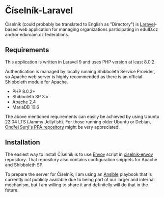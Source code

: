 # Číselník-Laravel

Číselník (could probably be translated to English as "Directory") is [Laravel](https://laravel.com)-based web application for managing organizations participating in eduID.cz and/or eduroam.cz federations.

## Requirements

This application is written in Laravel 9 and uses PHP version at least 8.0.2.

Authentication is managed by locally running Shibboleth Service Provider, so Apache web server is highly recommended as there is an official Shibboleth module for Apache.

- PHP 8.0.2+
- Shibboleth SP 3.x
- Apache 2.4
- MariaDB 10.6

The above mentioned requirements can easily be achieved by using Ubuntu 22.04 LTS (Jammy Jellyfish). For those running older Ubuntu or Debian, [Ondřej Surý's PPA repository](https://launchpad.net/~ondrej/+archive/ubuntu/php/) might be very appreciated.

## Installation

The easiest way to install Číselník is to use [Envoy](https://laravel.com/docs/9.x/envoy) script in [ciselnik-envoy](https://github.com/JanOppolzer/ciselnik-envoy) repository. That repository also contains configuration snippets for Apache and Shibboleth SP.

To prepare the server for Číselník, I am using an [Ansible](https://www.ansible.com) playbook that is currently not publicly available due to being part of our larger and internal mechanism, but I am willing to share it and definitelly will do that in the future.
